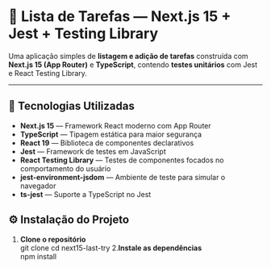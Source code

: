 # 📝 Lista de Tarefas — Next.js 15 + Jest + Testing Library

Uma aplicação simples de **listagem e adição de tarefas** construída com **Next.js 15 (App Router)** e **TypeScript**, contendo **testes unitários** com Jest e React Testing Library.

---

## 🚀 Tecnologias Utilizadas

- **Next.js 15** — Framework React moderno com App Router  
- **TypeScript** — Tipagem estática para maior segurança  
- **React 19** — Biblioteca de componentes declarativos  
- **Jest** — Framework de testes em JavaScript  
- **React Testing Library** — Testes de componentes focados no comportamento do usuário  
- **jest-environment-jsdom** — Ambiente de teste para simular o navegador  
- **ts-jest** — Suporte a TypeScript no Jest  

## ⚙️ Instalação do Projeto

1. **Clone o repositório**  
 git clone 
 cd next15-last-try
2.**Instale as dependências**  
npm install
